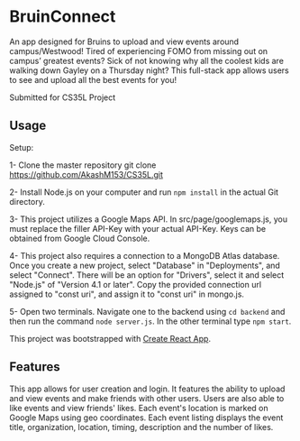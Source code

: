# BruinConnect
An app designed for Bruins to upload and view events around campus/Westwood!
Tired of experiencing FOMO from missing out on campus’ greatest events? Sick of not knowing why all the coolest kids are walking down Gayley on a Thursday night? This full-stack app allows users to see and upload all the best events for you! 

Submitted for CS35L Project

## Usage
Setup:

1- Clone the master repository
git clone https://github.com/AkashM153/CS35L.git

2- Install Node.js on your computer and run `npm install` in the actual Git directory.

3- This project utilizes a Google Maps API. In src/page/googlemaps.js, you must replace the filler API-Key with your actual API-Key. Keys can be obtained from Google Cloud Console.

4- This project also requires a connection to a MongoDB Atlas database. Once you create a new project, select "Database" in "Deployments", and select "Connect". There will be an option for "Drivers", select it and select "Node.js" of "Version 4.1 or later". Copy the provided connection url assigned to "const uri", and assign it to "const uri" in mongo.js.

5- Open two terminals. Navigate one to the backend using `cd backend` and then run the command `node server.js`. In the other terminal type `npm start`. 

This project was bootstrapped with [Create React App](https://github.com/facebook/create-react-app).

## Features
This app allows for user creation and login. It features the ability to upload and view events and make friends with other users. Users are also able to like events and view friends' likes. Each event's location is marked on Google Maps using geo coordinates. Each event listing displays the event title, organization, location, timing, description and the number of likes. 